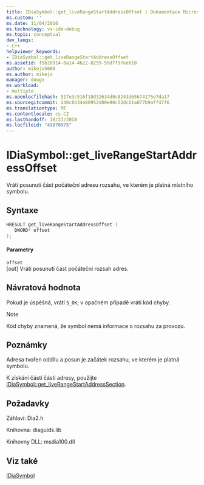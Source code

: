 ```yaml
---
title: IDiaSymbol::get_liveRangeStartAddressOffset | Dokumentace Microsoftu
ms.custom: ''
ms.date: 11/04/2016
ms.technology: vs-ide-debug
ms.topic: conceptual
dev_langs:
- C++
helpviewer_keywords:
- IDiaSymbol::get_liveRangeStartAddressOffset
ms.assetid: f5b28914-0a14-4b22-8259-59d7f97ee610
author: mikejo5000
ms.author: mikejo
manager: douge
ms.workload:
- multiple
ms.openlocfilehash: 517e3c516f18d32634d0c8243d65674175e7da17
ms.sourcegitcommit: 240c8b34e80952d00e90c52dcb1a077b9aff47f6
ms.translationtype: MT
ms.contentlocale: cs-CZ
ms.lasthandoff: 10/23/2018
ms.locfileid: "49870975"
---
```

# <a name="idiasymbolgetliverangestartaddressoffset"></a>IDiaSymbol::get_liveRangeStartAddressOffset
Vrátí posunutí část počáteční adresu rozsahu, ve kterém je platná místního symbolu.  
  
## <a name="syntax"></a>Syntaxe  
  
```C++  
HRESULT get_liveRangeStartAddressOffset (   
   DWORD* offset  
);  
```  
  
#### <a name="parameters"></a>Parametry  
 `offset`  
 [out] Vrátí posunutí část počáteční rozsah adres.  
  
## <a name="return-value"></a>Návratová hodnota  
 Pokud je úspěšná, vrátí `S_OK`; v opačném případě vrátí kód chyby.  
  
> [!NOTE]
>  Kód chyby znamená, že symbol nemá informace o rozsahu za provozu.  
  
## <a name="remarks"></a>Poznámky  
 Adresa tvořen oddílu a posun je začátek rozsahu, ve kterém je platná symbolu.  
  
 K získání částí části adresy, použijte [IDiaSymbol::get_liveRangeStartAddressSection](../../debugger/debug-interface-access/idiasymbol-get-liverangestartaddresssection.md).  
  
## <a name="requirements"></a>Požadavky  
 Záhlaví: Dia2.h  
  
 Knihovna: diaguids.lib  
  
 Knihovny DLL: msdia100.dll  
  
## <a name="see-also"></a>Viz také  
 [IDiaSymbol](../../debugger/debug-interface-access/idiasymbol.md)